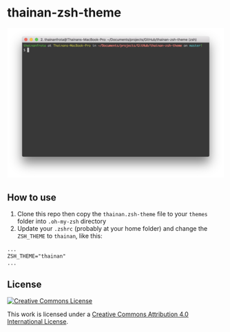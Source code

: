 # thainan-zsh-theme

![Screenshot](screenshot.png)

## How to use

1. Clone this repo then copy the `thainan.zsh-theme` file to your `themes` folder into `.oh-my-zsh` directory
2. Update your `.zshrc` (probably at your home folder) and change the `ZSH_THEME` to `thainan`, like this:

```
...
ZSH_THEME="thainan"
...
```

## License

[![Creative Commons License](https://i.creativecommons.org/l/by/4.0/88x31.png)](http://creativecommons.org/licenses/by/4.0/)

This work is licensed under a [Creative Commons Attribution 4.0 International License](http://creativecommons.org/licenses/by/4.0/).